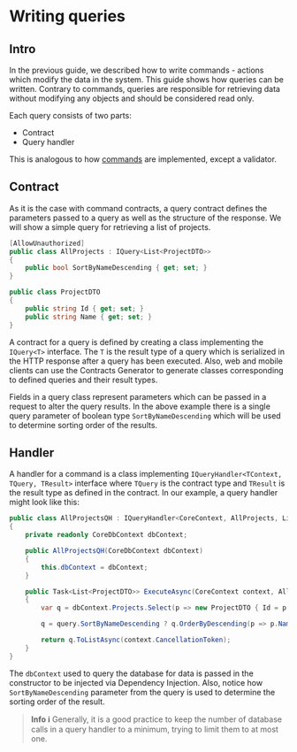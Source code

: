 # Writing queries

## Intro

In the previous guide, we described how to write commands - actions which modify the data in the system. This guide shows how queries can be written. Contrary to commands, queries are responsible for retrieving data without modifying any objects and should be considered read only.

Each query consists of two parts:

* Contract
* Query handler

This is analogous to how [commands](./02_writing_commands.md) are implemented, except a validator.

## Contract

As it is the case with command contracts, a query contract defines the parameters passed to a query as well as the structure of the response. We will show a simple query for retrieving a list of projects.

```csharp
[AllowUnauthorized]
public class AllProjects : IQuery<List<ProjectDTO>>
{
    public bool SortByNameDescending { get; set; }
}

public class ProjectDTO
{
    public string Id { get; set; }
    public string Name { get; set; }
}
```

A contract for a query is defined by creating a class implementing the `IQuery<T>` interface. The `T` is the result type of a query which is serialized in the HTTP response after a query has been executed. Also, web and mobile clients can use the Contracts Generator to generate classes corresponding to defined queries and their result types.

Fields in a query class represent parameters which can be passed in a request to alter the query results. In the above example there is a single query parameter of boolean type `SortByNameDescending` which will be used to determine sorting order of the results.

## Handler

A handler for a command is a class implementing `IQueryHandler<TContext, TQuery, TResult>` interface where `TQuery` is the contract type and `TResult` is the result type as defined in the contract. In our example, a query handler might look like this:

```csharp
public class AllProjectsQH : IQueryHandler<CoreContext, AllProjects, List<ProjectDTO>>
{
    private readonly CoreDbContext dbContext;

    public AllProjectsQH(CoreDbContext dbContext)
    {
        this.dbContext = dbContext;
    }

    public Task<List<ProjectDTO>> ExecuteAsync(CoreContext context, AllProjects query)
    {
        var q = dbContext.Projects.Select(p => new ProjectDTO { Id = p.Id, Name = p.Name, });

        q = query.SortByNameDescending ? q.OrderByDescending(p => p.Name) : q.OrderBy(p => p.Name);

        return q.ToListAsync(context.CancellationToken);
    }
}
```

The `dbContext` used to query the database for data is passed in the constructor to be injected via Dependency Injection. Also, notice how `SortByNameDescending` parameter from the query is used to determine the sorting order of the result.

> **Info :information_source:**
> Generally, it is a good practice to keep the number of database calls in a query handler to a minimum, trying to limit them to at most one.
